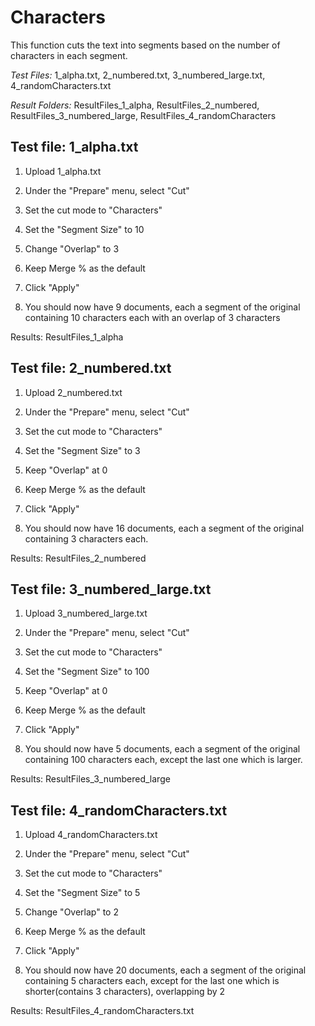# Characters

This function cuts the text into segments based on the number of characters in each segment.

*Test Files:*  1_alpha.txt, 2_numbered.txt, 3_numbered_large.txt, 
4_randomCharacters.txt  

*Result Folders:*  ResultFiles_1_alpha, ResultFiles_2_numbered, 
ResultFiles_3_numbered_large, ResultFiles_4_randomCharacters


## Test file: 1_alpha.txt

1. Upload 1_alpha.txt

2. Under the "Prepare" menu, select "Cut"

3. Set the cut mode to "Characters"

4. Set the "Segment Size" to 10

5. Change "Overlap" to 3 

6. Keep Merge % as the default

7. Click "Apply"

8. You should now have 9 documents, each a segment of the original containing 10 characters
each with an overlap of 3 characters

Results: ResultFiles_1_alpha

## Test file: 2_numbered.txt

1. Upload 2_numbered.txt

2. Under the "Prepare" menu, select "Cut"

3. Set the cut mode to "Characters"

4. Set the "Segment Size" to 3

5. Keep "Overlap" at 0

6. Keep Merge % as the default

7. Click "Apply"

8. You should now have 16 documents, each a segment of the original containing 3 characters each.

Results: ResultFiles_2_numbered

## Test file: 3_numbered_large.txt

1. Upload 3_numbered_large.txt

2. Under the "Prepare" menu, select "Cut"

3. Set the cut mode to "Characters"

4. Set the "Segment Size" to 100

5. Keep "Overlap" at 0

6. Keep Merge % as the default

7. Click "Apply"

8. You should now have 5 documents, each a segment of the original containing 100
 characters each, except the last one which is larger.

Results: ResultFiles_3_numbered_large

## Test file: 4_randomCharacters.txt

1. Upload 4_randomCharacters.txt

2. Under the "Prepare" menu, select "Cut"

3. Set the cut mode to "Characters"

4. Set the "Segment Size" to 5

5. Change "Overlap" to 2

6. Keep Merge % as the default

7. Click "Apply"

8. You should now have 20 documents, each a segment of the original containing 5
 characters each, except for the last one which is shorter(contains 3 characters), overlapping by 2

Results: ResultFiles_4_randomCharacters.txt
